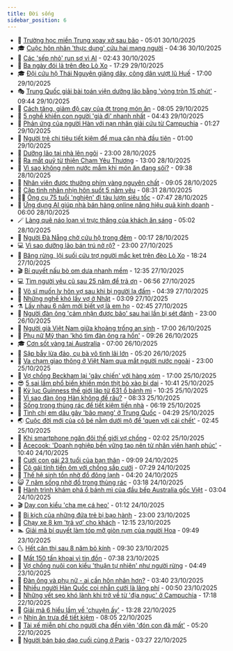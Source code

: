```yaml
---
title: Đời sống
sidebar_position: 6
---
```


<!-- vnexpress-doi-song:START -->
- 🚀 [Trường học miền Trung xoay xở sau bão](https://vnexpress.net/truong-hoc-mien-trung-xoay-xo-sau-bao-4957742.html) - 05:01 30/10/2025
- 🎓 [Cuộc hôn nhân &#39;thực dụng&#39; cứu hai mạng người](https://vnexpress.net/cuoc-hon-nhan-thuc-dung-cuu-hai-mang-nguoi-4957606.html) - 04:36 30/10/2025
- 🚦 [Các &#39;sếp nhỏ&#39; run sợ vì AI](https://vnexpress.net/cac-sep-nho-run-so-vi-ai-4957577.html) - 02:43 30/10/2025
- 🦣 [Ba ngày đói lả trên đèo Lò Xo](https://vnexpress.net/ba-ngay-doi-la-tren-deo-lo-xo-4957500.html) - 17:29 29/10/2025
- 🎓 [Đội cứu hộ Thái Nguyên giăng dây, cõng dân vượt lũ Huế](https://vnexpress.net/doi-cuu-ho-thai-nguyen-giang-day-cong-dan-vuot-lu-hue-4957535.html) - 17:00 29/10/2025
- 🎭 [Trung Quốc giải bài toán viện dưỡng lão bằng &#39;vòng tròn 15 phút&#39;](https://vnexpress.net/trung-quoc-giai-bai-toan-vien-duong-lao-bang-vong-tron-15-phut-4942681.html) - 09:44 29/10/2025
- 🦅 [Cách tăng, giảm độ cay của ớt trong món ăn](https://vnexpress.net/cach-tang-giam-do-cay-cua-ot-trong-mon-an-4957370.html) - 08:05 29/10/2025
- 🎃 [5 nghề khiến con người &#39;già đi&#39; nhanh nhất](https://vnexpress.net/5-nghe-khien-con-nguoi-gia-di-nhanh-nhat-4957306.html) - 04:43 29/10/2025
- 💪 [Phản ứng của người Hàn với nạn nhân giải cứu từ Campuchia](https://vnexpress.net/phan-ung-cua-nguoi-han-voi-nan-nhan-giai-cuu-tu-campuchia-4956986.html) - 01:27 29/10/2025
- 🐻 [Người trẻ chi tiêu tiết kiệm để mua căn nhà đầu tiên](https://vnexpress.net/nguoi-tre-chi-tieu-tiet-kiem-de-mua-can-nha-dau-tien-4956607.html) - 01:00 29/10/2025
- 🧠 [Dưỡng lão tại nhà lên ngôi](https://vnexpress.net/duong-lao-tai-nha-len-ngoi-4942761.html) - 23:00 28/10/2025
- 🐘 [Ra mắt quỹ từ thiện Chạm Yêu Thương](https://vnexpress.net/ra-mat-quy-tu-thien-cham-yeu-thuong-4956989.html) - 13:00 28/10/2025
- 👹 [Vì sao không nêm nước mắm khi món ăn đang sôi?](https://vnexpress.net/vi-sao-khong-nem-nuoc-mam-khi-mon-an-dang-soi-4956890.html) - 09:38 28/10/2025
- 💂 [Nhân viên được thưởng phím vàng nguyên chất](https://vnexpress.net/nhan-vien-duoc-thuong-phim-vang-nguyen-chat-4956772.html) - 09:05 28/10/2025
- 🦍 [Cặp tình nhân nhịn hôn suốt 5 năm yêu](https://vnexpress.net/cap-tinh-nhan-nhin-hon-suot-5-nam-yeu-4956132.html) - 08:31 28/10/2025
- 🧑‍🏫 [Ông cụ 75 tuổi &#39;nghiện&#39; đi tàu lượn siêu tốc](https://vnexpress.net/ong-cu-75-tuoi-nghien-di-tau-luon-sieu-toc-4956669.html) - 07:47 28/10/2025
- 🧰 [Ứng dụng AI giúp nhà bán hàng online nâng hiệu quả kinh doanh](https://vnexpress.net/ung-dung-ai-giup-nha-ban-hang-online-nang-hieu-qua-kinh-doanh-4956681.html) - 06:00 28/10/2025
- 🪄 [Làng quê náo loạn vì trực thăng của khách ăn sáng](https://vnexpress.net/lang-que-nao-loan-vi-truc-thang-cua-khach-an-sang-4956701.html) - 05:02 28/10/2025
- 🐲 [Người Đà Nẵng chờ cứu hộ trong đêm](https://vnexpress.net/nguoi-da-nang-cho-cuu-ho-trong-dem-4956531.html) - 00:17 28/10/2025
- 💻 [Vì sao dưỡng lão bán trú nở rộ?](https://vnexpress.net/vi-sao-duong-lao-ban-tru-no-ro-4944464.html) - 23:00 27/10/2025
- 🐘 [Băng rừng, lội suối cứu trợ người mắc kẹt trên đèo Lò Xo](https://vnexpress.net/bang-rung-loi-suoi-cuu-tro-nguoi-mac-ket-tren-deo-lo-xo-4956522.html) - 18:24 27/10/2025
- 🎬 [Bí quyết nấu bò om dưa nhanh mềm](https://vnexpress.net/doi-song-cooking-bi-quyet-nau-bo-om-dua-nhanh-mem-4956455.html) - 12:35 27/10/2025
- 💻 [Tìm người yêu cũ sau 25 năm để trả ơn](https://vnexpress.net/tim-nguoi-yeu-cu-sau-25-nam-de-tra-on-4956237.html) - 06:56 27/10/2025
- 🧰 [Võ sĩ muốn ly hôn vợ sau khi bị người lạ đấm](https://vnexpress.net/vo-si-muon-ly-hon-vo-sau-khi-bi-nguoi-la-dam-4956158.html) - 04:39 27/10/2025
- 🫣 [Những nghề khó lấy vợ ở Nhật](https://vnexpress.net/nhung-nghe-kho-lay-vo-o-nhat-4955254.html) - 03:09 27/10/2025
- ⚗️ [Lấy nhau 6 năm mới biết vợ là em họ](https://vnexpress.net/lay-nhau-6-nam-moi-biet-vo-la-em-ho-4956114.html) - 02:45 27/10/2025
- 🌊 [Người đàn ông &#39;cảm nhận được bão&#39; sau hai lần bị sét đánh](https://vnexpress.net/nguoi-dan-ong-cam-nhan-duoc-bao-sau-hai-lan-bi-set-danh-4955975.html) - 23:00 26/10/2025
- 💃 [Người già Việt Nam giữa khoảng trống an sinh](https://vnexpress.net/nguoi-gia-viet-nam-giua-khoang-trong-an-sinh-4955027.html) - 17:00 26/10/2025
- 🦆 [Phụ nữ Mỹ than &#39;khó tìm đàn ông ra hồn&#39;](https://vnexpress.net/phu-nu-my-than-kho-tim-dan-ong-ra-hon-4954116.html) - 09:26 26/10/2025
- 🎓 [Cơn sốt vàng tại Australia](https://vnexpress.net/con-sot-vang-tai-australia-4955893.html) - 07:00 26/10/2025
- 💪 [Sập bẫy lừa đảo, cụ bà vô tình lãi lớn](https://vnexpress.net/sap-bay-lua-dao-cu-ba-vo-tinh-lai-lon-4955900.html) - 05:20 26/10/2025
- 🤔 [Va chạm giao thông ở Việt Nam qua mắt người nước ngoài](https://vnexpress.net/va-cham-giao-thong-o-viet-nam-qua-mat-nguoi-nuoc-ngoai-4955029.html) - 23:00 25/10/2025
- 🧰 [Vợ chồng Beckham lại &#39;gây chiến&#39; với hàng xóm](https://vnexpress.net/vo-chong-beckham-lai-gay-chien-voi-hang-xom-4955745.html) - 17:00 25/10/2025
- 😎 [5 sai lầm phổ biến khiến món thịt bò xào bị dai](https://vnexpress.net/5-sai-lam-pho-bien-khien-mon-thit-bo-xao-bi-dai-4955778.html) - 10:41 25/10/2025
- 🌮 [Kỷ lục Guinness thế giới lập từ 631 ổ bánh mì](https://vnexpress.net/ky-luc-guinness-the-gioi-lap-tu-631-o-banh-mi-4955756.html) - 10:25 25/10/2025
- 🧠 [Vì sao đàn ông Hàn không để râu?](https://vnexpress.net/vi-sao-dan-ong-han-khong-de-rau-4955729.html) - 08:33 25/10/2025
- 🎡 [Sống trong thùng rác để tiết kiệm tiền nhà](https://vnexpress.net/song-trong-thung-rac-de-tiet-kiem-tien-nha-4955537.html) - 06:19 25/10/2025
- 🎡 [Tình chị em dâu gây &#39;bão mạng&#39; ở Trung Quốc](https://vnexpress.net/tinh-chi-em-dau-gay-bao-mang-o-trung-quoc-4955487.html) - 04:29 25/10/2025
- 🌏 [Cuộc đời mới của cô bé nằm dưới mộ để &#39;quen với cái chết&#39;](https://vnexpress.net/cuoc-doi-moi-cua-co-be-nam-duoi-mo-de-quen-voi-cai-chet-4955577.html) - 02:45 25/10/2025
- 🐻 [Khi smartphone ngăn đôi thế giới vợ chồng](https://vnexpress.net/khi-smartphone-ngan-doi-the-gioi-vo-chong-4953884.html) - 02:02 25/10/2025
- 💂 [Acecook: &#39;Doanh nghiệp bền vững tạo nên từ nhân viên hạnh phúc&#39;](https://vnexpress.net/acecook-doanh-nghiep-ben-vung-tao-nen-tu-nhan-vien-hanh-phuc-4955473.html) - 10:40 24/10/2025
- 🥸 [Cưới con gái 23 tuổi của bạn thân](https://vnexpress.net/cuoi-con-gai-23-tuoi-cua-ban-than-4955418.html) - 09:09 24/10/2025
- 🌋 [Cô gái tính tiền ôm với chồng sắp cưới](https://vnexpress.net/co-gai-tinh-tien-om-voi-chong-sap-cuoi-4955265.html) - 07:29 24/10/2025
- 🦩 [Thế hệ sinh tồn nhờ đồ đông lạnh](https://vnexpress.net/the-he-sinh-ton-nho-do-dong-lanh-4955218.html) - 04:20 24/10/2025
- 😺 [7 năm sống nhờ đồ trong thùng rác](https://vnexpress.net/7-nam-song-nho-do-trong-thung-rac-4955242.html) - 03:18 24/10/2025
- 🐻 [Hành trình khám phá ổ bánh mì của đầu bếp Australia gốc Việt](https://vnexpress.net/hanh-trinh-kham-pha-o-banh-mi-cua-dau-bep-australia-goc-viet-4953640.html) - 03:04 24/10/2025
- 🎬 [Dạy con kiểu &#39;cha mẹ cá heo&#39;](https://vnexpress.net/day-con-kieu-cha-me-ca-heo-4955152.html) - 01:12 24/10/2025
- 🎊 [Bi kịch của những đứa trẻ bị bạo hành](https://vnexpress.net/bi-kich-cua-nhung-dua-tre-bi-bao-hanh-4954100.html) - 23:00 23/10/2025
- 💄 [Chạy xe 8 km &#39;trả vợ&#39; cho khách](https://vnexpress.net/chay-xe-8-km-tra-vo-cho-khach-4955050.html) - 12:15 23/10/2025
- 🏊 [Giải mã bí quyết làm tóp mỡ giòn rụm của người Hoa](https://vnexpress.net/giai-ma-bi-quyet-lam-top-mo-gion-rum-cua-nguoi-hoa-4955037.html) - 09:49 23/10/2025
- 🌜 [Hết cận thị sau 8 năm bỏ kính](https://vnexpress.net/het-can-thi-sau-8-nam-bo-kinh-4954997.html) - 09:30 23/10/2025
- 🤡 [Mất 150 tấn khoai vì tin đồn](https://vnexpress.net/mat-150-tan-khoai-vi-tin-don-4954912.html) - 07:38 23/10/2025
- 🥰 [Vợ chồng nuôi con kiểu &#39;thuận tự nhiên&#39; như người rừng](https://vnexpress.net/vo-chong-nuoi-con-kieu-thuan-tu-nhien-nhu-nguoi-rung-4954847.html) - 04:49 23/10/2025
- 🦍 [Đàn ông và phụ nữ - ai cần hôn nhân hơn?](https://vnexpress.net/dan-ong-va-phu-nu-ai-can-hon-nhan-hon-4954183.html) - 03:40 23/10/2025
- 🫣 [Nhiều người Hàn Quốc coi nhẫn cưới là lãng phí](https://vnexpress.net/nhieu-nguoi-han-quoc-coi-nhan-cuoi-la-lang-phi-4954010.html) - 00:50 23/10/2025
- 🚦 [Những vết sẹo khó lành khi trở về từ &#39;địa ngục&#39; ở Campuchia](https://vnexpress.net/nhung-vet-seo-kho-lanh-khi-tro-ve-tu-dia-nguc-o-campuchia-4954578.html) - 17:18 22/10/2025
- 🐘 [Giải mã 6 hiểu lầm về &#39;chuyện ấy&#39;](https://vnexpress.net/giai-ma-6-hieu-lam-ve-chuyen-ay-4947495.html) - 13:28 22/10/2025
- 🔥 [Nhịn ăn trưa để tiết kiệm](https://vnexpress.net/nhin-an-trua-de-tiet-kiem-4954461.html) - 08:05 22/10/2025
- 🎃 [Tài xế miễn phí cho người cha đến viện &#39;đón con đã mất&#39;](https://vnexpress.net/tai-xe-mien-phi-cho-nguoi-cha-den-vien-don-con-da-mat-4954372.html) - 05:20 22/10/2025
- 🥳 [Người bán báo dạo cuối cùng ở Paris](https://vnexpress.net/nguoi-ban-bao-dao-cuoi-cung-o-paris-4954319.html) - 03:27 22/10/2025<!-- vnexpress-doi-song:END -->

